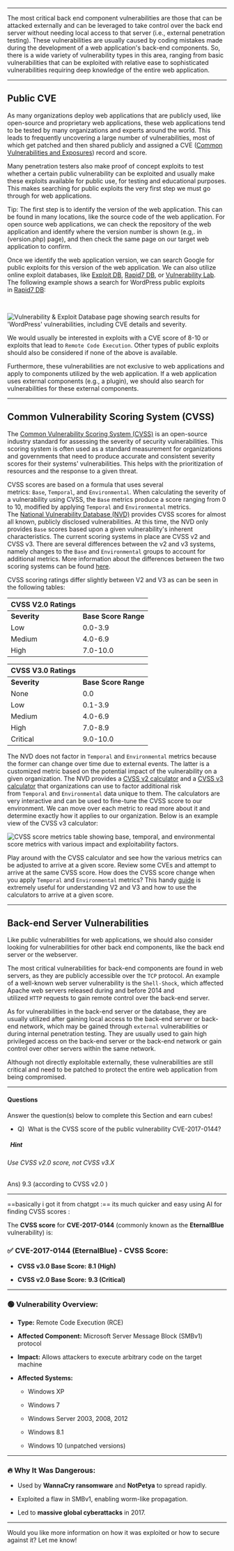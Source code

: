 
---

The most critical back end component vulnerabilities are those that can be attacked externally and can be leveraged to take control over the back end server without needing local access to that server (i.e., external penetration testing). These vulnerabilities are usually caused by coding mistakes made during the development of a web application's back-end components. So, there is a wide variety of vulnerability types in this area, ranging from basic vulnerabilities that can be exploited with relative ease to sophisticated vulnerabilities requiring deep knowledge of the entire web application.

---

## Public CVE

As many organizations deploy web applications that are publicly used, like open-source and proprietary web applications, these web applications tend to be tested by many organizations and experts around the world. This leads to frequently uncovering a large number of vulnerabilities, most of which get patched and then shared publicly and assigned a CVE ([Common Vulnerabilities and Exposures](https://en.wikipedia.org/wiki/Common_Vulnerabilities_and_Exposures)) record and score.

Many penetration testers also make proof of concept exploits to test whether a certain public vulnerability can be exploited and usually make these exploits available for public use, for testing and educational purposes. This makes searching for public exploits the very first step we must go through for web applications.

Tip: The first step is to identify the version of the web application. This can be found in many locations, like the source code of the web application. For open source web applications, we can check the repository of the web application and identify where the version number is shown (e.g,. in (version.php) page), and then check the same page on our target web application to confirm.

Once we identify the web application version, we can search Google for public exploits for this version of the web application. We can also utilize online exploit databases, like [Exploit DB](https://www.exploit-db.com/), [Rapid7 DB](https://www.rapid7.com/db/), or [Vulnerability Lab](https://www.vulnerability-lab.com/). The following example shows a search for WordPress public exploits in [Rapid7 DB](https://www.rapid7.com/db/):

   

![Vulnerability & Exploit Database page showing search results for 'WordPress' vulnerabilities, including CVE details and severity.](https://academy.hackthebox.com/storage/modules/75/rapid7-db.jpg)

We would usually be interested in exploits with a CVE score of 8-10 or exploits that lead to `Remote Code Execution`. Other types of public exploits should also be considered if none of the above is available.

Furthermore, these vulnerabilities are not exclusive to web applications and apply to components utilized by the web application. If a web application uses external components (e.g., a plugin), we should also search for vulnerabilities for these external components.

---

## Common Vulnerability Scoring System (CVSS)

The [Common Vulnerability Scoring System (CVSS)](https://en.wikipedia.org/wiki/Common_Vulnerability_Scoring_System) is an open-source industry standard for assessing the severity of security vulnerabilities. This scoring system is often used as a standard measurement for organizations and governments that need to produce accurate and consistent severity scores for their systems' vulnerabilities. This helps with the prioritization of resources and the response to a given threat.

CVSS scores are based on a formula that uses several metrics: `Base`, `Temporal`, and `Environmental`. When calculating the severity of a vulnerability using CVSS, the `Base` metrics produce a score ranging from 0 to 10, modified by applying `Temporal` and `Environmental` metrics. The [National Vulnerability Database (NVD)](https://nvd.nist.gov/) provides CVSS scores for almost all known, publicly disclosed vulnerabilities. At this time, the NVD only provides `Base` scores based upon a given vulnerability's inherent characteristics. The current scoring systems in place are CVSS v2 and CVSS v3. There are several differences between the v2 and v3 systems, namely changes to the `Base` and `Environmental` groups to account for additional metrics. More information about the differences between the two scoring systems can be found [here](https://www.balbix.com/insights/cvss-v2-vs-cvss-v3).

CVSS scoring ratings differ slightly between V2 and V3 as can be seen in the following tables:

|CVSS V2.0 Ratings||
|---|---|
|**Severity**|**Base Score Range**|
|Low|0.0-3.9|
|Medium|4.0-6.9|
|High|7.0-10.0|

|**CVSS V3.0 Ratings**||
|---|---|
|**Severity**|**Base Score Range**|
|None|0.0|
|Low|0.1-3.9|
|Medium|4.0-6.9|
|High|7.0-8.9|
|Critical|9.0-10.0|

The NVD does not factor in `Temporal` and `Environmental` metrics because the former can change over time due to external events. The latter is a customized metric based on the potential impact of the vulnerability on a given organization. The NVD provides a [CVSS v2 calculator](https://nvd.nist.gov/vuln-metrics/cvss/v2-calculator) and a [CVSS v3 calculator](https://nvd.nist.gov/vuln-metrics/cvss/v3-calculator) that organizations can use to factor additional risk from `Temporal` and `Environmental` data unique to them. The calculators are very interactive and can be used to fine-tune the CVSS score to our environment. We can move over each metric to read more about it and determine exactly how it applies to our organization. Below is an example view of the CVSS v3 calculator:

![CVSS score metrics table showing base, temporal, and environmental score metrics with various impact and exploitability factors.](https://academy.hackthebox.com/storage/modules/75/cvssv3_calc.png)

Play around with the CVSS calculator and see how the various metrics can be adjusted to arrive at a given score. Review some CVEs and attempt to arrive at the same CVSS score. How does the CVSS score change when you apply `Temporal` and `Environmental` metrics? This handy [guide](https://www.first.org/cvss/user-guide) is extremely useful for understanding V2 and V3 and how to use the calculators to arrive at a given score.

---

## Back-end Server Vulnerabilities

Like public vulnerabilities for web applications, we should also consider looking for vulnerabilities for other back end components, like the back end server or the webserver.

The most critical vulnerabilities for back-end components are found in web servers, as they are publicly accessible over the `TCP` protocol. An example of a well-known web server vulnerability is the `Shell-Shock`, which affected Apache web servers released during and before 2014 and utilized `HTTP` requests to gain remote control over the back-end server.

As for vulnerabilities in the back-end server or the database, they are usually utilized after gaining local access to the back-end server or back-end network, which may be gained through `external` vulnerabilities or during internal penetration testing. They are usually used to gain high privileged access on the back-end server or the back-end network or gain control over other servers within the same network.

Although not directly exploitable externally, these vulnerabilities are still critical and need to be patched to protect the entire web application from being compromised.


---

#### Questions

Answer the question(s) below to complete this Section and earn cubes!

+ Q)  What is the CVSS score of the public vulnerability CVE-2017-0144?
#####   Hint
###### Use CVSS v2.0 score, not CVSS v3.X

Ans) 9.3 (according to CVSS v2.0 )


---
==basically i got it from chatgpt :== its much quicker and easy using AI for finding CVSS scores :


The **CVSS score** for **CVE-2017-0144** (commonly known as the **EternalBlue** vulnerability) is:
### ✅ **CVE-2017-0144 (EternalBlue) - CVSS Score:**

- **CVSS v3.0 Base Score:** **8.1 (High)**
    
- **CVSS v2.0 Base Score:** **9.3 (Critical)**
    

---

### 🟢 **Vulnerability Overview:**

- **Type:** Remote Code Execution (RCE)
    
- **Affected Component:** Microsoft Server Message Block (SMBv1) protocol
    
- **Impact:** Allows attackers to execute arbitrary code on the target machine
    
- **Affected Systems:**
    
    - Windows XP
        
    - Windows 7
        
    - Windows Server 2003, 2008, 2012
        
    - Windows 8.1
        
    - Windows 10 (unpatched versions)
        

---

### 🔥 **Why It Was Dangerous:**

- Used by **WannaCry ransomware** and **NotPetya** to spread rapidly.
    
- Exploited a flaw in SMBv1, enabling worm-like propagation.
    
- Led to **massive global cyberattacks** in 2017.
    

---

Would you like more information on how it was exploited or how to secure against it? Let me know!